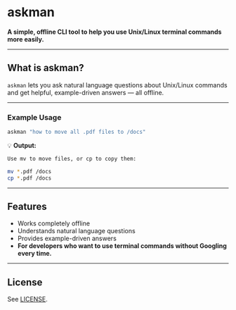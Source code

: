 # askman

**A simple, offline CLI tool to help you use Unix/Linux terminal commands more easily.**

---

## What is askman?

`askman` lets you ask natural language questions about Unix/Linux commands and get helpful, example-driven answers — all offline.

---

### Example Usage

```bash
askman "how to move all .pdf files to /docs"
```

:bulb: **Output:**
```bash
Use mv to move files, or cp to copy them:

mv *.pdf /docs
cp *.pdf /docs
```

---

## Features

- Works completely offline
- Understands natural language questions
- Provides example-driven answers
- **For developers who want to use terminal commands without Googling every time.**

---

## License

See [LICENSE](LICENSE).



